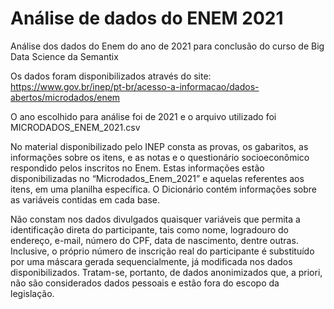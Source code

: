 # Análise de dados do ENEM 2021

Análise dos dados do Enem do ano de 2021 para conclusão do curso de Big Data Science da Semantix

Os dados foram disponibilizados através do site: https://www.gov.br/inep/pt-br/acesso-a-informacao/dados-abertos/microdados/enem

O ano escolhido para análise foi de 2021 e o arquivo utilizado foi MICRODADOS_ENEM_2021.csv

No material disponibilizado pelo INEP consta as provas, os gabaritos, as informações sobre os itens, e as notas e o questionário socioeconômico respondido pelos inscritos no Enem. Estas informações estão disponibilizadas no “Microdados_Enem_2021” e aquelas referentes aos itens, em uma planilha específica. O Dicionário contém informações sobre as variáveis contidas em cada base.

Não constam nos dados divulgados quaisquer variáveis que permita a identificação direta do participante, tais como nome, logradouro do endereço, e-mail, número do CPF, data de nascimento, dentre outras. Inclusive, o próprio número de inscrição real do participante é substituído por uma máscara gerada sequencialmente, já modificada nos dados disponibilizados. Tratam-se, portanto, de dados anonimizados que, a priori, não são considerados dados pessoais e estão fora do escopo da legislação.
